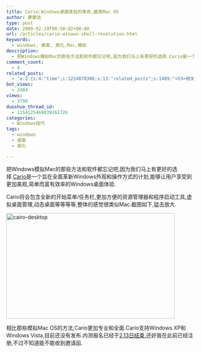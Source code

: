 ```yaml
---
title: Cario:Windows桌面体验的革命,媲美Mac OS
author: 摩摩诘
type: post
date: 2008-02-19T08:50:02+00:00
url: /articles/cario-winows-shell-revolution.html
keywords:
  - windows, 桌面, 美化,Mac,模拟
description:
  - 把Windows模拟Mac的那些方法和软件都忘记吧,因为我们马上有更好的选择.Cario是一个旨在全面革新Windows外观和操作方式的计划,能够让用户享受到更加美观,简单而富有效率的Windows桌面体验.
comment_count:
  - 4
related_posts:
  - 'a:2:{s:4:"time";i:1224870308;s:13:"related_posts";s:1489:"<h3>相关日志</h3><ul class="related_post"><li><a href="http://www.digglife.cn/articles/vista-theme-visual-style-download.html" title="7个漂亮的Vista主题(视觉样式)下载">7个漂亮的Vista主题(视觉样式)下载</a></li><li><a href="http://www.digglife.cn/articles/clean-up-desktop-improve-productivity-2.html" title="彻底清空桌面,让启动程序更加高效Part.2">彻底清空桌面,让启动程序更加高效Part.2</a></li><li><a href="http://www.digglife.cn/articles/clean-up-desktop-improve-productivity-1.html" title="彻底清空桌面,让启动程序更加高效Part.1">彻底清空桌面,让启动程序更加高效Part.1</a></li><li><a href="http://www.digglife.cn/articles/free-nature-wallpapers.html" title="免费的高清晰自然风景类壁纸下载">免费的高清晰自然风景类壁纸下载</a></li><li><a href="http://www.digglife.cn/articles/4-windows-wallpaper-tricks.html" title="桌面美化:4个Windows壁纸相关技巧">桌面美化:4个Windows壁纸相关技巧</a></li><li><a href="http://www.digglife.cn/articles/creat-sidebar-laucher-with-runme.html" title="酷软推荐:使用Runme制作自定义桌面侧边栏">酷软推荐:使用Runme制作自定义桌面侧边栏</a></li><li><a href="http://www.digglife.cn/articles/%e9%85%b7%e8%bd%af%e6%8e%a8%e8%8d%90%e8%ae%a9windows%e4%b9%9f%e7%94%a8%e4%b8%8a3d%e6%a1%8c%e9%9d%a2.html" title="酷软推荐:让windows也用上3D桌面">酷软推荐:让windows也用上3D桌面</a></li></ul>";}'
bot_views:
  - 2484
views:
  - 3798
duoshuo_thread_id:
  - 1154125469839261726
categories:
  - Windows技巧
tags:
  - windows
  - 桌面
  - 美化

---
```

把Windows模拟Mac的那些方法和软件都忘记吧,因为我们马上有更好的选择.<a href="http://cairoshell.com/" title="Cario" target="_blank">Cario</a>是一个旨在全面革新Windows外观和操作方式的计划,能够让用户享受到更加美观,简单而富有效率的Windows桌面体验.

Cario将会包含全新的开始菜单/任务栏,更加方便的资源管理器和程序启动工具,虚拟桌面管理,动态桌面等等等等,整体的感觉很类似Mac.截图如下,猛击放大.

<!--more-->

<a href="https://www.digglife.net/wp-content/uploads/3/379/2008/02/cairo-desktop.jpg" target="_blank"><img src="http://digglife.qiniudn.com/wp-content/uploads/3/379/2008/02/cairo-desktop-thumb.jpg" style="border: 0px none " alt="cairo-desktop" border="0" height="281" width="450" /></a>

相比那些模拟Mac OS的方法,Cario更加专业和全面.Cario支持Windows XP和Windows Vista,目前还没有发布.内测报名已经于<a href="http://cairoshell.com/2008/02/06/cairo-milestone-1-testing-signup/" target="_blank">2.13日结束</a>,还好我在此前已经注册,不过不知道能不能收到邀请函.
